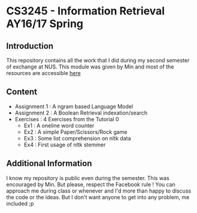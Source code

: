 # CS3245 - Information Retrieval AY16/17 Spring
## Introduction
This repository contains all the work that I did during my second semester of exchange at NUS.
This module was given by Min and most of the resources are accessible [here](www.comp.nus.edu.sg/~cs3245/)

## Content
- Assignment 1 : A ngram based Language Model
- Assignment 2 : A Boolean Retrieval indexation/search
- Exercises : 4 Exercises from the Tutorial 0
    - Ex1 : A oneline word counter
    - Ex2 : A simple Paper/Scissors/Rock game
    - Ex3 : Some list comprehension on nltk data
    - Ex4 : First usage of nltk stemmer

## Additional Information
I know my repository is public even during the semester. This was encouraged by Min. But please, respect the Facebook rule !
You can approach me during class or whenever and I'd more than happy to discuss the code or the ideas.
But I don't want anyone to get into any problem, me included ;p